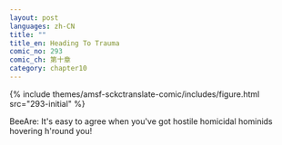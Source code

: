 ```yaml
---
layout: post
languages: zh-CN
title: ""
title_en: Heading To Trauma
comic_no: 293
comic_ch: 第十章
category: chapter10
---
```

{% include themes/amsf-sckctranslate-comic/includes/figure.html src="293-initial" %}

BeeAre: It's easy to agree when you've got hostile homicidal hominids hovering h'round you!
